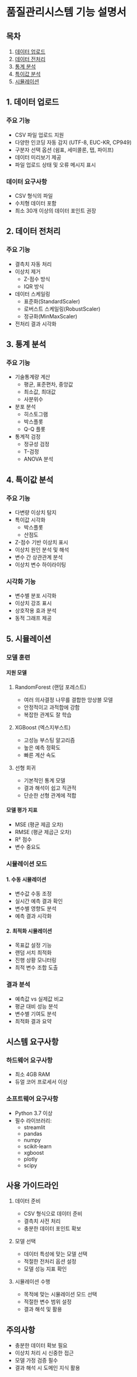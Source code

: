 # 품질관리시스템 기능 설명서

## 목차
1. [데이터 업로드](#1-데이터-업로드)
2. [데이터 전처리](#2-데이터-전처리)
3. [통계 분석](#3-통계-분석)
4. [특이값 분석](#4-특이값-분석)
5. [시뮬레이션](#5-시뮬레이션)

## 1. 데이터 업로드
### 주요 기능
- CSV 파일 업로드 지원
- 다양한 인코딩 자동 감지 (UTF-8, EUC-KR, CP949)
- 구분자 선택 옵션 (쉼표, 세미콜론, 탭, 파이프)
- 데이터 미리보기 제공
- 파일 업로드 상태 및 오류 메시지 표시

### 데이터 요구사항
- CSV 형식의 파일
- 수치형 데이터 포함
- 최소 30개 이상의 데이터 포인트 권장

## 2. 데이터 전처리
### 주요 기능
- 결측치 자동 처리
- 이상치 제거
  - Z-점수 방식
  - IQR 방식
- 데이터 스케일링
  - 표준화(StandardScaler)
  - 로버스트 스케일링(RobustScaler)
  - 정규화(MinMaxScaler)
- 전처리 결과 시각화

## 3. 통계 분석
### 주요 기능
- 기술통계량 계산
  - 평균, 표준편차, 중앙값
  - 최소값, 최대값
  - 사분위수
- 분포 분석
  - 히스토그램
  - 박스플롯
  - Q-Q 플롯
- 통계적 검정
  - 정규성 검정
  - T-검정
  - ANOVA 분석

## 4. 특이값 분석
### 주요 기능
- 다변량 이상치 탐지
- 특이값 시각화
  - 박스플롯
  - 산점도
- Z-점수 기반 이상치 표시
- 이상치 원인 분석 및 해석
- 변수 간 상관관계 분석
- 이상치 변수 하이라이팅

### 시각화 기능
- 변수별 분포 시각화
- 이상치 강조 표시
- 상호작용 효과 분석
- 동적 그래프 제공

## 5. 시뮬레이션
### 모델 훈련
#### 지원 모델
1. RandomForest (랜덤 포레스트)
   - 여러 의사결정 나무를 결합한 앙상블 모델
   - 안정적이고 과적합에 강함
   - 복잡한 관계도 잘 학습

2. XGBoost (엑스지부스트)
   - 고성능 부스팅 알고리즘
   - 높은 예측 정확도
   - 빠른 계산 속도

3. 선형 회귀
   - 기본적인 통계 모델
   - 결과 해석이 쉽고 직관적
   - 단순한 선형 관계에 적합

#### 모델 평가 지표
- MSE (평균 제곱 오차)
- RMSE (평균 제곱근 오차)
- R² 점수
- 변수 중요도

### 시뮬레이션 모드
#### 1. 수동 시뮬레이션
- 변수값 수동 조정
- 실시간 예측 결과 확인
- 변수별 영향도 분석
- 예측 결과 시각화

#### 2. 최적화 시뮬레이션
- 목표값 설정 기능
- 랜덤 서치 최적화
- 진행 상황 모니터링
- 최적 변수 조합 도출

### 결과 분석
- 예측값 vs 실제값 비교
- 평균 대비 성능 분석
- 변수별 기여도 분석
- 최적화 결과 요약

## 시스템 요구사항
### 하드웨어 요구사항
- 최소 4GB RAM
- 듀얼 코어 프로세서 이상

### 소프트웨어 요구사항
- Python 3.7 이상
- 필수 라이브러리:
  - streamlit
  - pandas
  - numpy
  - scikit-learn
  - xgboost
  - plotly
  - scipy

## 사용 가이드라인
1. 데이터 준비
   - CSV 형식으로 데이터 준비
   - 결측치 사전 처리
   - 충분한 데이터 포인트 확보

2. 모델 선택
   - 데이터 특성에 맞는 모델 선택
   - 적절한 전처리 옵션 설정
   - 모델 성능 지표 확인

3. 시뮬레이션 수행
   - 목적에 맞는 시뮬레이션 모드 선택
   - 적절한 변수 범위 설정
   - 결과 해석 및 활용

## 주의사항
- 충분한 데이터 확보 필요
- 이상치 처리 시 신중한 접근
- 모델 가정 검증 필수
- 결과 해석 시 도메인 지식 활용 